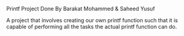 Printf Project Done By Barakat Mohammed & Saheed Yusuf

A project that involves creating our own printf function such that it is capable of performing all the tasks the actual printf function can do.
